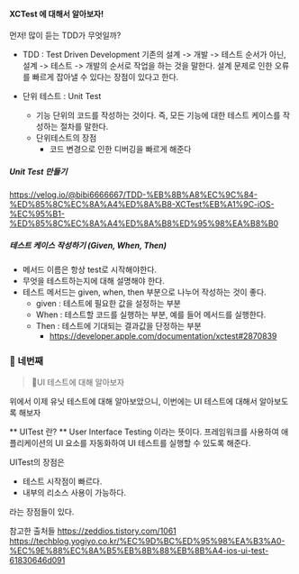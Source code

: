 #### XCTest 에 대해서 알아보자!
먼저! 많이 듣는 TDD가 무엇일까?
- TDD : Test Driven Development
기존의 설계 -> 개발 -> 테스트 순서가 아닌, 설계 -> 테스트 -> 개발의 순서로 작업을 하는 것을 말한다.
설계 문제로 인한 오류를 빠르게 잡아낼 수 있다는 장점이 있다고 한다.

- 단위 테스트 : Unit Test
    - 기능 단위의 코드를 작성하는 것이다. 즉, 모든 기능에 대한 테스트 케이스를 작성하는 절차를 말한다.
    - 단위테스트의 장점
        - 코드 변경으로 인한 디버깅을 빠르게 해준다

##### Unit Test 만들기
https://velog.io/@bibi6666667/TDD-%EB%8B%A8%EC%9C%84-%ED%85%8C%EC%8A%A4%ED%8A%B8-XCTest%EB%A1%9C-iOS-%EC%95%B1-%ED%85%8C%EC%8A%A4%ED%8A%B8%ED%95%98%EA%B8%B0

##### 테스트 케이스 작성하기 (Given, When, Then)
- 메서드 이름은 항상 test로 시작해야한다.
- 무엇을 테스트하는지에 대해 설명해야 한다.
- 테스트 메서드는 given, when, then 부분으로 나누어 작성하는 것이 좋다.
    - given : 테스트에 필요한 값을 설정하는 부분
    - When : 테스트할 코드를 실행하는 부분, 예를 들어 메서드를 실행한다.
    - Then : 테스트에 기대되는 결과값을 단정하는 부분 
        - https://developer.apple.com/documentation/xctest#2870839



### 🖖 네번째
> UI 테스트에 대해 알아보자

위에서 이제 유닛 테스트에 대해 알아보았으니, 이번에는 UI 테스트에 대해서 알아보도록 해보자

** UITest 란? **
User Interface Testing 이라는 뜻이다. 프레임워크를 사용하여 애플리케이션의 UI 요소를 자동화하여 UI 테스트를 실행할 수 있도록 해준다.

UITest의 장점은
 - 테스트 시작점이 빠르다.
 - 내부의 리소스 사용이 가능하다.

라는 장점들이 있다.

 
참고한 출처들
https://zeddios.tistory.com/1061
https://techblog.yogiyo.co.kr/%EC%9D%BC%ED%95%98%EA%B3%A0-%EC%9E%88%EC%8A%B5%EB%8B%88%EB%8B%A4-ios-ui-test-61830646d091